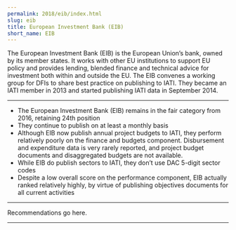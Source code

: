 ```yaml
---
permalink: 2018/eib/index.html
slug: eib
title: European Investment Bank (EIB)
short_name: EIB
---
```


The European Investment Bank (EIB) is the European Union’s bank, owned by its member states. It works with other EU institutions to support EU policy and provides lending, blended finance and technical advice for investment both within and outside the EU. The EIB convenes a working group for DFIs to share best practice on publishing to IATI. They became an IATI member in 2013 and started publishing IATI data in September 2014. 

---

- The European Investment Bank (EIB) remains in the fair category from 2016, retaining 24th position
- They continue to publish on at least a monthly basis
- Although EIB now publish annual project budgets to IATI, they perform relatively poorly on the finance and budgets component. Disbursement and expenditure data is very rarely reported, and project budget documents and disaggregated budgets are not available.
- While EIB do publish sectors to IATI, they don’t use DAC 5-digit sector codes
- Despite a low overall score on the performance component, EIB actually ranked relatively highly, by virtue of publishing objectives documents for all current activities

---

Recommendations go here.

---
